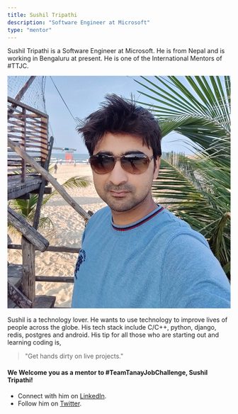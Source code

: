 ```yaml
---
title: Sushil Tripathi
description: "Software Engineer at Microsoft"
type: "mentor"
---
```


Sushil Tripathi is a Software Engineer at Microsoft. He is from Nepal and is working in Bengaluru at present. He is one of the International Mentors of #TTJC.

![Sushil Tripathi](/content/mentors_images/sushil_tripathi.jpg)

Sushil is a technology lover. He wants to use technology to improve lives of people across the globe. His tech stack include C/C++, python, django, redis, postgres and android. His tip for all those who are starting out and learning coding is,
> "Get hands dirty on live projects."
 
#### We Welcome you as a mentor to #TeamTanayJobChallenge, Sushil Tripathi!

- Connect with him on [LinkedIn](https://www.linkedin.com/in/sushilt3/).
- Follow him on [Twitter](https://twitter.com/tripsus).
